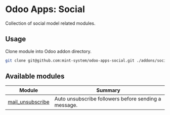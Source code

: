 # Odoo Apps: Social

Collection of social model related modules.

## Usage

Clone module into Odoo addon directory.

```bash
git clone git@github.com:mint-system/odoo-apps-social.git ./addons/social
```

## Available modules

| Module | Summary |
| --- | --- |
| [mail_unsubscribe](mail_unsubscribe) |         Auto unsubscribe followers before sending a message. |

